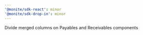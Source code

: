 ```yaml
---
'@monite/sdk-react': minor
'@monite/sdk-drop-in': minor
---
```


Divide merged columns on Payables and Receivables components
